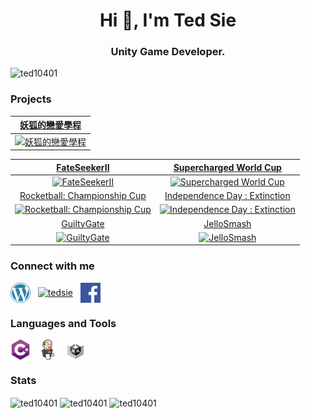 <h1 align="center">Hi 👋, I'm Ted Sie</h1>
<h3 align="center">Unity Game Developer.</h3>

<p align="left"> <img src="https://komarev.com/ghpvc/?username=ted10401&label=Profile%20views&color=0e75b6&style=flat" alt="ted10401" /> </p>

### Projects
|                                  [妖狐的戀愛學程](https://store.steampowered.com/app/2453310/_/)                                  |
|:---------------------------------------------------------------------------------------------------------------------------------------------------------------------------------------------------------------------------------------------------------:|
|          [![妖狐的戀愛學程](https://cdn.akamai.steamstatic.com/steam/apps/2453310/ss_8ec2345a90383fd92e632bdbb4773fb687a49607.1920x1080.jpg?t=1714120245)](https://cdn.akamai.steamstatic.com/steam/apps/256988117/movie480_vp9.webm?t=1702649335)         |

|                                  [FateSeekerII](https://store.steampowered.com/app/1559390)                                  |                             [Supercharged World Cup](https://www.youtube.com/watch?v=h5hp-VUBJXk)                             |
|:----------------------------------------------------------------------------------------------------------------------------:|:-----------------------------------------------------------------------------------------------------------------------------:|
|          [![FateSeekerII](https://img.youtube.com/vi/K7rQFQlO0Uc/0.jpg)](https://store.steampowered.com/app/1559390)         |     [![Supercharged World Cup](https://img.youtube.com/vi/iFq1mJQQEFo/0.jpg)](https://www.youtube.com/watch?v=iFq1mJQQEFo)    |
|                          [Rocketball: Championship Cup](https://www.youtube.com/watch?v=kt6DlSfHrjc)                         |                          [Independence Day : Extinction](https://www.youtube.com/watch?v=MZbq3Q0kqWA)                         |
| [![Rocketball: Championship Cup](https://img.youtube.com/vi/kt6DlSfHrjc/0.jpg)](https://www.youtube.com/watch?v=kt6DlSfHrjc) | [![Independence Day : Extinction](https://img.youtube.com/vi/MZbq3Q0kqWA/0.jpg)](https://www.youtube.com/watch?v=MZbq3Q0kqWA) |
|                                   [GuiltyGate](https://www.youtube.com/watch?v=B4bO-m5Jgbc)                                  |                                   [JelloSmash](https://www.youtube.com/watch?v=BnrvvT0OJAE)                                   |
|          [![GuiltyGate](https://img.youtube.com/vi/B4bO-m5Jgbc/0.jpg)](https://www.youtube.com/watch?v=B4bO-m5Jgbc)          |           [![JelloSmash](https://img.youtube.com/vi/BnrvvT0OJAE/0.jpg)](https://www.youtube.com/watch?v=BnrvvT0OJAE)          |

### Connect with me
<p align="left">
<a href="https://tedsieblog.wordpress.com/" target="blank"><img align="center" src="./Icons/wordpress.png" alt="tedsie" height="32" /></a>&nbsp;&nbsp;
<a href="https://linkedin.com/in/tedsie" target="blank"><img align="center" src="./Icons/linkedin.png" alt="tedsie" height="32" /></a>&nbsp;&nbsp;
<a href="https://fb.com/tedsieblog" target="blank"><img align="center" src="./Icons/facebook.png" alt="tedsieblog" height="32" /></a>
</p>

### Languages and Tools
<p align="left">
<a href="https://www.w3schools.com/cs/" target="blank"><img align="center" src="./Icons/csharp.png" alt="csharp" height="32"/></a>&nbsp;&nbsp;
<a href="https://www.jenkins.io" target="blank"> <img align="center" src="./Icons/jenkins.png" alt="jenkins" height="32"/></a>&nbsp;&nbsp;
<a href="https://unity.com/" target="blank"> <img align="center" src="./Icons/unity.png" alt="unity" height="32"/></a>
</p>

### Stats
<img align="center" src="https://github-readme-stats.vercel.app/api/top-langs?username=ted10401&show_icons=true&locale=en&layout=compact" alt="ted10401" />
<img align="center" src="https://github-readme-stats.vercel.app/api?username=ted10401&show_icons=true&locale=en" alt="ted10401" />
<img align="center" src="https://github-readme-streak-stats.herokuapp.com/?user=ted10401&" alt="ted10401" />

<!--
**ted10401/ted10401** is a ✨ _special_ ✨ repository because its `README.md` (this file) appears on your GitHub profile.

Here are some ideas to get you started:

- 🔭 I’m currently working on ...
- 🌱 I’m currently learning ...
- 👯 I’m looking to collaborate on ...
- 🤔 I’m looking for help with ...
- 💬 Ask me about ...
- 📫 How to reach me: ...
- 😄 Pronouns: ...
- ⚡ Fun fact: ...
-->
